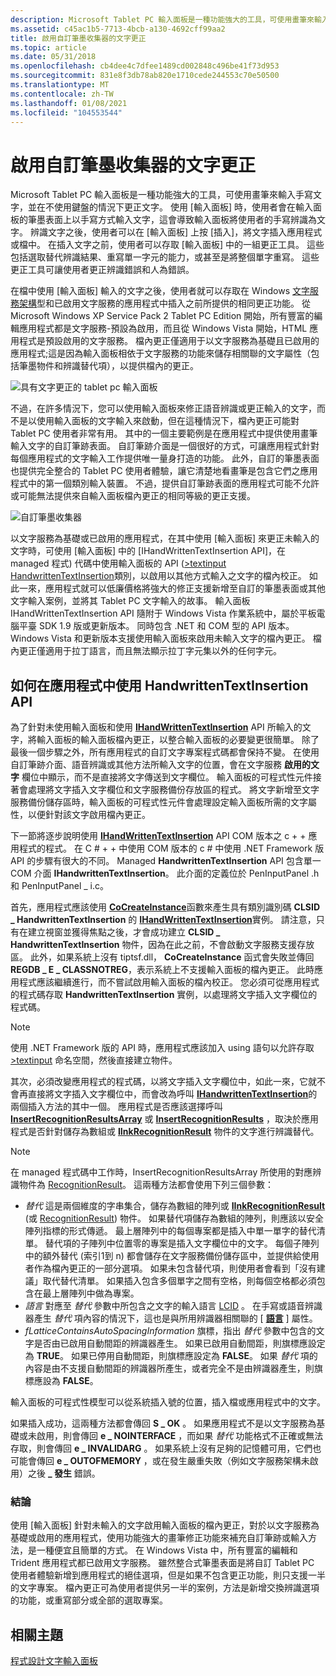 ```yaml
---
description: Microsoft Tablet PC 輸入面板是一種功能強大的工具，可使用畫筆來輸入手寫文字，並在不使用鍵盤的情況下更正文字。
ms.assetid: c45ac1b5-7713-4bcb-a130-4692cff99aa2
title: 啟用自訂筆墨收集器的文字更正
ms.topic: article
ms.date: 05/31/2018
ms.openlocfilehash: cb4dee4c7dfee1489cd002848c496be41f73d953
ms.sourcegitcommit: 831e8f3db78ab820e1710cede244553c70e50500
ms.translationtype: MT
ms.contentlocale: zh-TW
ms.lasthandoff: 01/08/2021
ms.locfileid: "104553544"
---
```

# <a name="enabling-text-correction-for-custom-ink-collectors"></a>啟用自訂筆墨收集器的文字更正

Microsoft Tablet PC 輸入面板是一種功能強大的工具，可使用畫筆來輸入手寫文字，並在不使用鍵盤的情況下更正文字。 使用 [輸入面板] 時，使用者會在輸入面板的筆墨表面上以手寫方式輸入文字，這會導致輸入面板將使用者的手寫辨識為文字。 辨識文字之後，使用者可以在 [輸入面板] 上按 [插入]，將文字插入應用程式或檔中。 在插入文字之前，使用者可以存取 [輸入面板] 中的一組更正工具。 這些包括選取替代辨識結果、重寫單一字元的能力，或甚至是將整個單字重寫。 這些更正工具可讓使用者更正辨識錯誤和人為錯誤。

在檔中使用 [輸入面板] 輸入的文字之後，使用者就可以存取在 Windows [文字服務架構](/windows/desktop/TSF/text-services-framework)型和已啟用文字服務的應用程式中插入之前所提供的相同更正功能。 從 Microsoft Windows XP Service Pack 2 Tablet PC Edition 開始，所有豐富的編輯應用程式都是文字服務-預設為啟用，而且從 Windows Vista 開始，HTML 應用程式是預設啟用的文字服務。 檔內更正僅適用于以文字服務為基礎且已啟用的應用程式;這是因為輸入面板相依于文字服務的功能來儲存相關聯的文字屬性（包括筆墨物件和辨識替代項），以提供檔內的更正。

![具有文字更正的 tablet pc 輸入面板](images/a0dced5e-16de-410b-965f-5d97d297cee5.jpg)

不過，在許多情況下，您可以使用輸入面板來修正語音辨識或更正輸入的文字，而不是以使用輸入面板的文字輸入來啟動，但在這種情況下，檔內更正可能對 Tablet PC 使用者非常有用。 其中的一個主要範例是在應用程式中提供使用畫筆輸入文字的自訂筆跡表面。 自訂筆跡介面是一個很好的方式，可讓應用程式針對每個應用程式的文字輸入工作提供唯一量身打造的功能。 此外，自訂的筆墨表面也提供完全整合的 Tablet PC 使用者體驗，讓它清楚地看畫筆是包含它們之應用程式中的第一個類別輸入裝置。 不過，提供自訂筆跡表面的應用程式可能不允許或可能無法提供來自輸入面板檔內更正的相同等級的更正支援。

![自訂筆墨收集器](images/b6797b12-dda6-44c4-87f4-570fe0c23f3a.jpg)

以文字服務為基礎或已啟用的應用程式，在其中使用 [輸入面板] 來更正未輸入的文字時，可使用 [輸入面板] 中的 [IHandWrittenTextInsertion API]，在 managed 程式) 代碼中使用輸入面板的[](/windows/desktop/api/peninputpanel/nn-peninputpanel-ihandwrittentextinsertion) API ([>textinput HandwrittenTextInsertion](/previous-versions/ms573516(v=vs.100))類別，以啟用以其他方式輸入之文字的檔內校正。 如此一來，應用程式就可以低廉價格將強大的修正支援新增至自訂的筆墨表面或其他文字輸入案例，並將其 Tablet PC 文字輸入的故事。 輸入面板 IHandWrittenTextInsertion API 隨附于 Windows Vista 作業系統中，屬於平板電腦平臺 SDK 1.9 版或更新版本。 同時包含 .NET 和 COM 型的 API 版本。 Windows Vista 和更新版本支援使用輸入面板來啟用未輸入文字的檔內更正。 檔內更正僅適用于拉丁語言，而且無法顯示拉丁字元集以外的任何字元。

## <a name="how-to-use-the-handwrittentextinsertion-api-in-an-application"></a>如何在應用程式中使用 HandwrittenTextInsertion API

為了針對未使用輸入面板和使用 [**IHandWrittenTextInsertion**](/windows/desktop/api/peninputpanel/nn-peninputpanel-ihandwrittentextinsertion) API 所輸入的文字，將輸入面板的輸入面板檔內更正，以整合輸入面板的必要變更很簡單。 除了最後一個步驟之外，所有應用程式的自訂文字專案程式碼都會保持不變。 在使用自訂筆跡介面、語音辨識或其他方法所輸入文字的位置，會在文字服務 **啟用的文字** 欄位中顯示，而不是直接將文字傳送到文字欄位。 輸入面板的可程式性元件接著會處理將文字插入文字欄位和文字服務備份存放區的程式。 將文字新增至文字服務備份儲存區時，輸入面板的可程式性元件會處理設定輸入面板所需的文字屬性，以便針對該文字啟用檔內更正。

下一節將逐步說明使用 [**IHandWrittenTextInsertion**](/windows/desktop/api/peninputpanel/nn-peninputpanel-ihandwrittentextinsertion) API COM 版本之 c + + 應用程式的程式。 在 C \# + + 中使用 COM 版本的 c # 中使用 .NET Framework 版 API 的步驟有很大的不同。 Managed **HandwrittenTextInsertion** API 包含單一 COM 介面 **IHandwrittenTextInsertion**。 此介面的定義位於 PenInputPanel .h 和 PenInputPanel \_ i.c。

首先，應用程式應該使用 [**CoCreateInstance**](/windows/desktop/api/combaseapi/nf-combaseapi-cocreateinstance)函數來產生具有類別識別碼 **CLSID \_ HandwrittenTextInsertion** 的 [**IHandWrittenTextInsertion**](/windows/desktop/api/peninputpanel/nn-peninputpanel-ihandwrittentextinsertion)實例。 請注意，只有在建立視窗並獲得焦點之後，才會成功建立 **CLSID \_ HandwrittenTextInsertion** 物件，因為在此之前，不會啟動文字服務支援存放區。 此外，如果系統上沒有 tiptsf.dll， **CoCreateInstance** 函式會失敗並傳回 **REGDB \_ E \_ CLASSNOTREG**，表示系統上不支援輸入面板的檔內更正。 此時應用程式應該繼續進行，而不嘗試啟用輸入面板的檔內校正。 您必須可從應用程式的程式碼存取 **HandwrittenTextInsertion** 實例，以處理將文字插入文字欄位的程式碼。

> [!Note]  
> 使用 .NET Framework 版的 API 時，應用程式應該加入 using 語句以允許存取 [>textinput](/previous-versions/dotnet/netframework-3.5/ms581554(v=vs.90)) 命名空間，然後直接建立物件。

 

其次，必須改變應用程式的程式碼，以將文字插入文字欄位中，如此一來，它就不會再直接將文字插入文字欄位中，而會改為呼叫 [**IHandwrittenTextInsertion**](/windows/desktop/api/peninputpanel/nn-peninputpanel-ihandwrittentextinsertion)的兩個插入方法的其中一個。 應用程式是否應該選擇呼叫 [**InsertRecognitionResultsArray**](/windows/desktop/api/peninputpanel/nf-peninputpanel-ihandwrittentextinsertion-insertrecognitionresultsarray) 或 [**InsertRecognitionResults**](/windows/desktop/api/peninputpanel/nf-peninputpanel-ihandwrittentextinsertion-insertinkrecognitionresult) ，取決於應用程式是否針對儲存為數組或 [**IInkRecognitionResult**](/windows/desktop/api/msinkaut/nn-msinkaut-iinkrecognitionresult) 物件的文字進行辨識替代。

> [!Note]  
> 在 managed 程式碼中工作時，InsertRecognitionResultsArray 所使用的對應辨識物件為 [RecognitionResult](/previous-versions/ms552537(v=vs.100))。 這兩種方法都會使用下列三個參數：

 

-   *替代* 這是兩個維度的字串集合，儲存為數組的陣列或 [**IInkRecognitionResult**](/windows/desktop/api/msinkaut/nn-msinkaut-iinkrecognitionresult) (或 [RecognitionResult](/previous-versions/ms552537(v=vs.100))) 物件。 如果替代項儲存為數組的陣列，則應該以安全陣列指標的形式傳遞。 最上層陣列中的每個專案都是插入中單一單字的替代清單。 替代項的子陣列中位置零的專案是插入文字欄位中的文字。 每個子陣列中的額外替代 (索引1到 n) 都會儲存在文字服務備份儲存區中，並提供給使用者作為檔內更正的一部分選項。 如果未包含替代項，則使用者會看到「沒有建議」取代替代清單。 如果插入包含多個單字之間有空格，則每個空格都必須包含在最上層陣列中做為專案。
-   *語言* 對應至 *替代* 參數中所包含之文字的輸入語言 [LCID](/previous-versions/ms221397(v=vs.71)) 。 在手寫或語音辨識器產生 *替代* 項內容的情況下，這也是與所用辨識器相關聯的 [ [**語言**](/windows/desktop/api/msinkaut/nf-msinkaut-iinkrecognizer-get_languages) ] 屬性。
-   *fLatticeContainsAutoSpacingInformation* 旗標，指出 *替代* 參數中包含的文字是否由已啟用自動間距的辨識器產生。 如果已啟用自動間距，則旗標應設定為 **TRUE**。 如果已停用自動間距，則旗標應設定為 **FALSE**。 如果 *替代* 項的內容是由不支援自動間距的辨識器所產生，或者完全不是由辨識器產生，則旗標應設為 **FALSE**。

輸入面板的可程式性模型可以從系統插入號的位置，插入檔或應用程式中的文字。

如果插入成功，這兩種方法都會傳回 **S \_ OK** 。 如果應用程式不是以文字服務為基礎或未啟用，則會傳回 **e \_ NOINTERFACE** ，而如果 *替代* 功能格式不正確或無法存取，則會傳回 **e \_ INVALIDARG** 。 如果系統上沒有足夠的記憶體可用，它們也可能會傳回 **e \_ OUTOFMEMORY** ，或在發生嚴重失敗（例如文字服務架構未啟用）之後 **\_ 發生** 錯誤。

### <a name="conclusion"></a>結論

使用 [輸入面板] 針對未輸入的文字啟用輸入面板的檔內更正，對於以文字服務為基礎或啟用的應用程式，使用功能強大的畫筆修正功能來補充自訂筆跡或輸入方法，是一種便宜且簡單的方式。 在 Windows Vista 中，所有豐富的編輯和 Trident 應用程式都已啟用文字服務。 雖然整合式筆墨表面是將自訂 Tablet PC 使用者體驗新增到應用程式的絕佳選項，但是如果不包含更正功能，則只支援一半的文字專案。 檔內更正可為使用者提供另一半的案例，方法是新增交換辨識選項的功能，或重寫部分或全部的選取專案。

## <a name="related-topics"></a>相關主題

<dl> <dt>

[程式設計文字輸入面板](programming-the-text-input-panel.md)
</dt> </dl>

 

 
